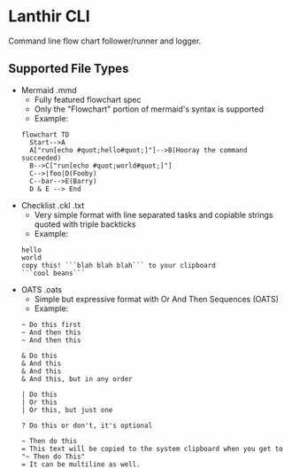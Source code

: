 # Lanthir CLI

Command line flow chart follower/runner and logger.


## Supported File Types

- Mermaid .mmd
  - Fully featured flowchart spec
  - Only the "Flowchart" portion of mermaid's syntax is supported
  - Example:
  ```Mermaid
  flowchart TD
    Start-->A
    A["run[echo #quot;hello#quot;]"]-->B(Hooray the command succeeded)
    B-->C["run[echo #quot;world#quot;]"]
    C-->|foo|D(Fooby)
    C--bar-->E(Barry)
    D & E --> End
  ```
- Checklist .ckl .txt
  - Very simple format with line separated tasks and copiable strings quoted with triple backticks
  - Example:
  ```CKL
  hello
  world
  copy this! ```blah blah blah``` to your clipboard
  ```cool beans```
  ```
- OATS .oats
  - Simple but expressive format with Or And Then Sequences (OATS)
  - Example:
  ```OATS
  ~ Do this first
  ~ And then this
  ~ And then this
  
  & Do this
  & And this
  & And this
  & And this, but in any order
  
  | Do this
  | Or this
  | Or this, but just one
  
  ? Do this or don't, it's optional
  
  ~ Then do this
  = This text will be copied to the system clipboard when you get to "~ Then do This"
  = It can be multiline as well.
  ```

